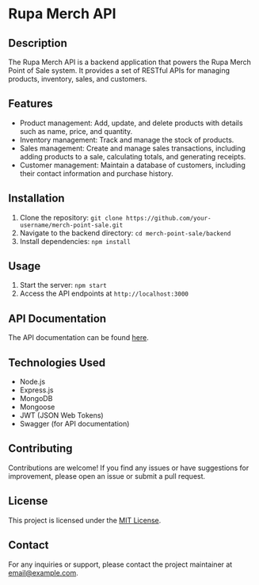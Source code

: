 # Rupa Merch API

## Description
The Rupa Merch API is a backend application that powers the Rupa Merch Point of Sale system. It provides a set of RESTful APIs for managing products, inventory, sales, and customers.

## Features
- Product management: Add, update, and delete products with details such as name, price, and quantity.
- Inventory management: Track and manage the stock of products.
- Sales management: Create and manage sales transactions, including adding products to a sale, calculating totals, and generating receipts.
- Customer management: Maintain a database of customers, including their contact information and purchase history.

## Installation
1. Clone the repository: `git clone https://github.com/your-username/merch-point-sale.git`
2. Navigate to the backend directory: `cd merch-point-sale/backend`
3. Install dependencies: `npm install`

## Usage
1. Start the server: `npm start`
2. Access the API endpoints at `http://localhost:3000`

## API Documentation
The API documentation can be found [here](/api-docs).

## Technologies Used
- Node.js
- Express.js
- MongoDB
- Mongoose
- JWT (JSON Web Tokens)
- Swagger (for API documentation)

## Contributing
Contributions are welcome! If you find any issues or have suggestions for improvement, please open an issue or submit a pull request.

## License
This project is licensed under the [MIT License](LICENSE).

## Contact
For any inquiries or support, please contact the project maintainer at [email@example.com](mailto:email@example.com).
